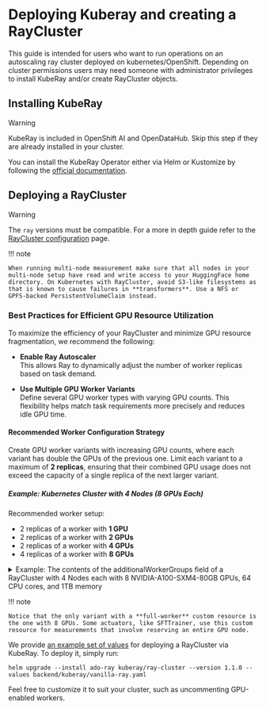 # Deploying Kuberay and creating a RayCluster

This guide is intended for users who want to run operations on an autoscaling ray cluster deployed on kubernetes/OpenShift.
Depending on cluster permissions users may need someone with administrator privileges to install KubeRay and/or create RayCluster objects.

## Installing KubeRay

> [!WARNING]
> KubeRay is included in OpenShift AI and OpenDataHub. Skip this step
> if they are already installed in your cluster.

You can install the KubeRay Operator either via Helm or Kustomize by following
the
[official documentation](https://docs.ray.io/en/latest/cluster/kubernetes/getting-started/kuberay-operator-installation.html#step-2-install-kuberay-operator).

## Deploying a RayCluster

> [!WARNING]
> The `ray` versions must be compatible. For a more in depth guide refer to the
> [RayCluster configuration](https://docs.ray.io/en/latest/cluster/kubernetes/user-guides/config.html)
> page.


!!! note

    When running multi-node measurement make sure that all nodes in your multi-node setup have read and write access to your HuggingFace home directory. On Kubernetes with RayCluster, avoid S3-like filesystems as that is known to cause failures in **transformers**. Use a NFS or GPFS-backed PersistentVolumeClaim instead.


### Best Practices for Efficient GPU Resource Utilization

To maximize the efficiency of your RayCluster and minimize GPU resource fragmentation, we recommend the following:

- **Enable Ray Autoscaler**  
  This allows Ray to dynamically adjust the number of worker replicas based on task demand.

- **Use Multiple GPU Worker Variants**  
  Define several GPU worker types with varying GPU counts. This flexibility helps match task requirements more precisely and reduces idle GPU time.

#### Recommended Worker Configuration Strategy

Create GPU worker variants with increasing GPU counts, where each variant has double the GPUs of the previous one. Limit each variant to a maximum of **2 replicas**, ensuring that their combined GPU usage does not exceed the capacity of a single replica of the next larger variant.

##### Example: Kubernetes Cluster with 4 Nodes (8 GPUs Each)

Recommended worker setup:

- 2 replicas of a worker with **1 GPU**
- 2 replicas of a worker with **2 GPUs**
- 2 replicas of a worker with **4 GPUs**
- 4 replicas of a worker with **8 GPUs**

<details><summary>Example: The contents of the additionalWorkerGroups field of a RayCluster with 4 Nodes each with 8 NVIDIA-A100-SXM4-80GB GPUs, 64 CPU cores, and 1TB memory</summary>

```yaml
one-A100-80G-gpu-WG:
  replicas: 0
  minReplicas: 0
  maxReplicas: 2
  rayStartParams:
    block: 'true'
    num-gpus: '1'
    resources: '"{\"NVIDIA-A100-SXM4-80GB\": 1}"'
  containerEnv:
    - name: OMP_NUM_THREADS
      value: "1"
    - name: OPENBLAS_NUM_THREADS
      value: "1"
  lifecycle:
    preStop:
      exec:
        command: [ "/bin/sh","-c","ray stop" ]
  # securityContext: ...
  affinity:
    nodeAffinity:
      requiredDuringSchedulingIgnoredDuringExecution:
        nodeSelectorTerms:
          - matchExpressions:
              - key: nvidia.com/gpu.product
                operator: In
                values:
                  - NVIDIA-A100-SXM4-80GB
  resources:
    limits:
      cpu: 8
      nvidia.com/gpu: 1
      memory: 100Gi
    requests:
      cpu: 8
      nvidia.com/gpu: 1
      memory: 100Gi
  # volumes: ...
  # volumeMounts: ....

two-A100-80G-gpu-WG:
  replicas: 0
  minReplicas: 0
  maxReplicas: 2
  rayStartParams:
    block: 'true'
    num-gpus: '2'
    resources: '"{\"NVIDIA-A100-SXM4-80GB\": 2}"'
  containerEnv:
    - name: OMP_NUM_THREADS
      value: "1"
    - name: OPENBLAS_NUM_THREADS
      value: "1"
  lifecycle:
    preStop:
      exec:
        command: [ "/bin/sh","-c","ray stop" ]
  # securityContext: ...
  affinity:
    nodeAffinity:
      requiredDuringSchedulingIgnoredDuringExecution:
        nodeSelectorTerms:
          - matchExpressions:
              - key: nvidia.com/gpu.product
                operator: In
                values:
                  - NVIDIA-A100-SXM4-80GB
  resources:
    limits:
      cpu: 15
      nvidia.com/gpu: 2
      memory: 200Gi
    requests:
      cpu: 15
      nvidia.com/gpu: 2
      memory: 200Gi
  # volumes: ...
  # volumeMounts: ....

four-A100-80G-gpu-WG:
  replicas: 0
  minReplicas: 0
  maxReplicas: 2
  rayStartParams:
    block: 'true'
    num-gpus: '4'
    resources: '"{\"NVIDIA-A100-SXM4-80GB\": 4}"'
  containerEnv:
    - name: OMP_NUM_THREADS
      value: "1"
    - name: OPENBLAS_NUM_THREADS
      value: "1"
  lifecycle:
    preStop:
      exec:
        command: [ "/bin/sh","-c","ray stop" ]
  # securityContext: ...
  affinity:
    nodeAffinity:
      requiredDuringSchedulingIgnoredDuringExecution:
        nodeSelectorTerms:
          - matchExpressions:
              - key: nvidia.com/gpu.product
                operator: In
                values:
                  - NVIDIA-A100-SXM4-80GB
  resources:
    limits:
      cpu: 30
      nvidia.com/gpu: 4
      memory: 400Gi
    requests:
      cpu: 30
      nvidia.com/gpu: 4
      memory: 400Gi
  # volumes: ...
  # volumeMounts: ....

eight-A100-80G-gpu-WG:
  replicas: 0
  minReplicas: 0
  maxReplicas: 4
  rayStartParams:
    block: 'true'
    num-gpus: '8'
    resources: '"{\"NVIDIA-A100-SXM4-80GB\": 8, \"full-worker\": 1}"'
  containerEnv:
    - name: OMP_NUM_THREADS
      value: "1"
    - name: OPENBLAS_NUM_THREADS
      value: "1"
  lifecycle:
    preStop:
      exec:
        command: [ "/bin/sh","-c","ray stop" ]
  # securityContext: ...
  affinity:
    nodeAffinity:
      requiredDuringSchedulingIgnoredDuringExecution:
        nodeSelectorTerms:
          - matchExpressions:
              - key: nvidia.com/gpu.product
                operator: In
                values:
                  - NVIDIA-A100-SXM4-80GB
  
  resources:
    limits:
      cpu: 60
      nvidia.com/gpu: 8
      memory: 800Gi
    requests:
      cpu: 60
      nvidia.com/gpu: 8
      memory: 800Gi
  # volumes: ...
  # volumeMounts: ....
```


</details>

!!! note

    Notice that the only variant with a **full-worker** custom resource is the one with 8 GPUs. Some actuators, like SFTTrainer, use this custom resource for measurements that involve reserving an entire GPU node.


We provide [an example set of values](vanilla-ray.yaml) for deploying a RayCluster via KubeRay.
To deploy it, simply run:

```commandline
helm upgrade --install ado-ray kuberay/ray-cluster --version 1.1.0 --values backend/kuberay/vanilla-ray.yaml
```

Feel free to customize it to suit your cluster, such as uncommenting GPU-enabled workers.
